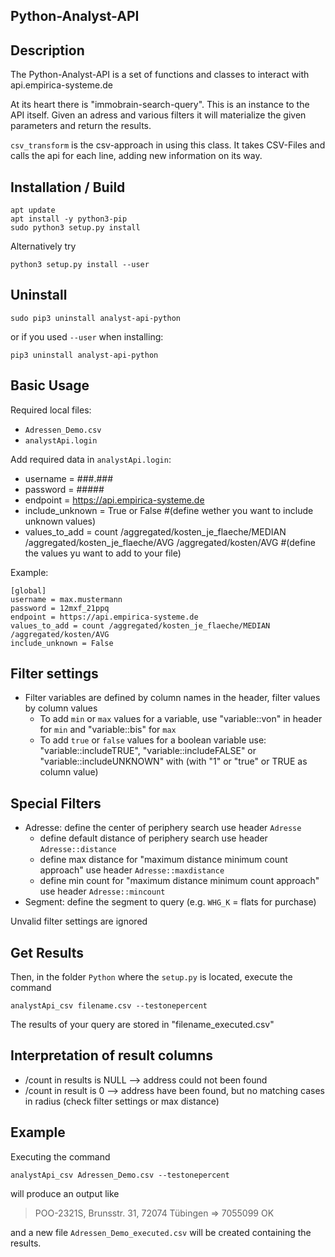 Python-Analyst-API
----


Description
----
The Python-Analyst-API is a set of functions and classes to interact with api.empirica-systeme.de

At its heart there is "immobrain-search-query". This is an instance to the API itself. Given an adress and various filters it
will materialize the given parameters and return the results.

`csv_transform` is the csv-approach in using this class. It takes CSV-Files and calls the api for each line, adding new information on its way.


Installation / Build
----

```shell
apt update
apt install -y python3-pip
sudo python3 setup.py install
```

Alternatively try
```shell
python3 setup.py install --user
```


Uninstall
----

```shell
sudo pip3 uninstall analyst-api-python
```
or if you used `--user` when installing:
```shell
pip3 uninstall analyst-api-python
```


Basic Usage
----

Required local files:
- `Adressen_Demo.csv`
- `analystApi.login`

Add required data in `analystApi.login`:
- username = ###.###
- password = #####
- endpoint = https://api.empirica-systeme.de
- include_unknown = True or False #(define wether you want to include unknown values)
- values_to_add = count /aggregated/kosten_je_flaeche/MEDIAN /aggregated/kosten_je_flaeche/AVG /aggregated/kosten/AVG #(define the values yu want to add to your file)

Example:
```
[global]
username = max.mustermann
password = 12mxf_21ppq
endpoint = https://api.empirica-systeme.de
values_to_add = count /aggregated/kosten_je_flaeche/MEDIAN /aggregated/kosten/AVG
include_unknown = False
```


Filter settings
----

- Filter variables are defined by column names in the header, filter values by column values
  - To add `min` or `max` values for a variable, use "variable::von" in header for `min` and "variable::bis" for `max`
  - To add `true` or `false` values for a boolean variable use: "variable::includeTRUE", "variable::includeFALSE" or "variable::includeUNKNOWN" with (with "1" or "true" or TRUE as column value) 

Special Filters
---- 
- Adresse: define the center of periphery search use header `Adresse`
  - define default distance of periphery search use header `Adresse::distance`
  - define max distance for "maximum distance minimum count approach" use header `Adresse::maxdistance`
  - define min count for "maximum distance minimum count approach" use header `Adresse::mincount`
- Segment: define the segment to query (e.g. `WHG_K` = flats for purchase)

Unvalid filter settings are ignored


Get Results
----
Then, in the folder `Python` where the `setup.py` is located, execute the command

```shell
analystApi_csv filename.csv --testonepercent
```
The results of your query are stored in "filename_executed.csv"


Interpretation of result columns
----

- /count in results is NULL --> address could not been found
- /count in result is 0 --> address have been found, but no matching cases in radius (check filter settings or max distance)



Example
----
Executing the command

```shell
analystApi_csv Adressen_Demo.csv --testonepercent
```
will produce an output like

> POO-2321S, Brunsstr. 31, 72074 Tübingen => 7055099 OK

and a new file `Adressen_Demo_executed.csv` will be created containing the results.
